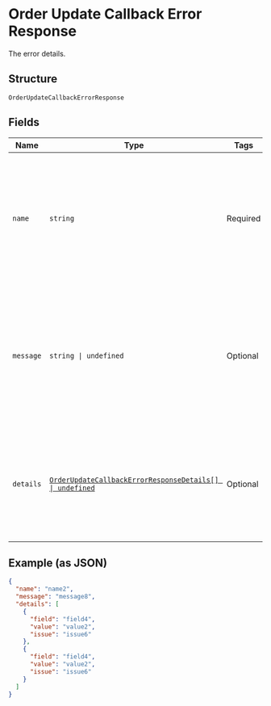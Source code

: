 
# Order Update Callback Error Response

The error details.

## Structure

`OrderUpdateCallbackErrorResponse`

## Fields

| Name | Type | Tags | Description |
|  --- | --- | --- | --- |
| `name` | `string` | Required | The human-readable, unique name of the error.<br><br>**Constraints**: *Minimum Length*: `1`, *Maximum Length*: `256`, *Pattern*: `^.*$` |
| `message` | `string \| undefined` | Optional | The message that describes the error.<br><br>**Constraints**: *Minimum Length*: `1`, *Maximum Length*: `2048`, *Pattern*: `^.*$` |
| `details` | [`OrderUpdateCallbackErrorResponseDetails[] \| undefined`](../../doc/models/order-update-callback-error-response-details.md) | Optional | An array of additional details about the error.<br><br>**Constraints**: *Minimum Items*: `1`, *Maximum Items*: `100` |

## Example (as JSON)

```json
{
  "name": "name2",
  "message": "message8",
  "details": [
    {
      "field": "field4",
      "value": "value2",
      "issue": "issue6"
    },
    {
      "field": "field4",
      "value": "value2",
      "issue": "issue6"
    }
  ]
}
```

